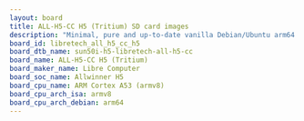 ```yaml
---
layout: board
title: ALL-H5-CC H5 (Tritium) SD card images
description: "Minimal, pure and up-to-date vanilla Debian/Ubuntu arm64 SD card images for ALL-H5-CC H5 (Tritium) by Libre Computer, SoC: Allwinner H5, CPU ISA: armv8"
board_id: libretech_all_h5_cc_h5
board_dtb_name: sun50i-h5-libretech-all-h5-cc
board_name: ALL-H5-CC H5 (Tritium)
board_maker_name: Libre Computer
board_soc_name: Allwinner H5
board_cpu_name: ARM Cortex A53 (armv8)
board_cpu_arch_isa: armv8
board_cpu_arch_debian: arm64
---
```


